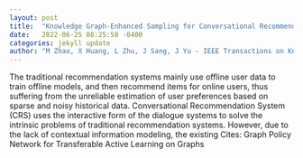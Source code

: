 ```yaml
---
layout: post
title:  "Knowledge Graph-Enhanced Sampling for Conversational Recommendation System"
date:   2022-06-25 08:25:58 -0400
categories: jekyll update
author: "M Zhao, X Huang, L Zhu, J Sang, J Yu - IEEE Transactions on Knowledge and Data , 2022"
---
```

The traditional recommendation systems mainly use offline user data to train offline models, and then recommend items for online users, thus suffering from the unreliable estimation of user preferences based on sparse and noisy historical data. Conversational Recommendation System (CRS) uses the interactive form of the dialogue systems to solve the intrinsic problems of traditional recommendation systems. However, due to the lack of contextual information modeling, the existing 
Cites: Graph Policy Network for Transferable Active Learning on Graphs